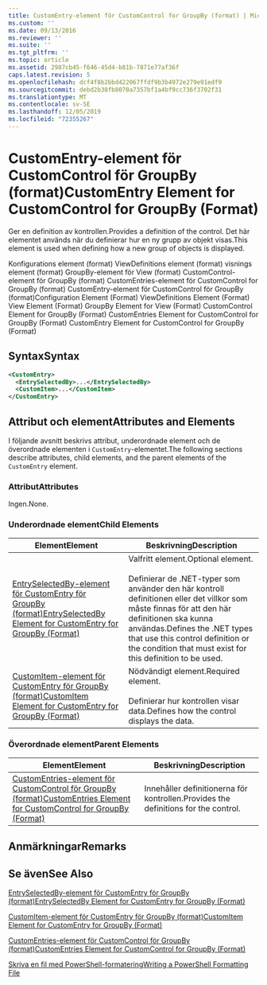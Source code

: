 ```yaml
---
title: CustomEntry-element för CustomControl for GroupBy (format) | Microsoft Docs
ms.custom: ''
ms.date: 09/13/2016
ms.reviewer: ''
ms.suite: ''
ms.tgt_pltfrm: ''
ms.topic: article
ms.assetid: 2987cb45-f646-45d4-b81b-7871e77af36f
caps.latest.revision: 5
ms.openlocfilehash: dcf4f8b2bbd422067ffdf9b3b4972e279e91edf9
ms.sourcegitcommit: debd2b38fb8070a7357bf1a4bf9cc736f3702f31
ms.translationtype: MT
ms.contentlocale: sv-SE
ms.lasthandoff: 12/05/2019
ms.locfileid: "72355267"
---
```

# <a name="customentry-element-for-customcontrol-for-groupby-format"></a><span data-ttu-id="01142-102">CustomEntry-element för CustomControl för GroupBy (format)</span><span class="sxs-lookup"><span data-stu-id="01142-102">CustomEntry Element for CustomControl for GroupBy (Format)</span></span>

<span data-ttu-id="01142-103">Ger en definition av kontrollen.</span><span class="sxs-lookup"><span data-stu-id="01142-103">Provides a definition of the control.</span></span> <span data-ttu-id="01142-104">Det här elementet används när du definierar hur en ny grupp av objekt visas.</span><span class="sxs-lookup"><span data-stu-id="01142-104">This element is used when defining how a new group of objects is displayed.</span></span>

<span data-ttu-id="01142-105">Konfigurations element (format) ViewDefinitions element (format) visnings element (format) GroupBy-element för View (format) CustomControl-element för GroupBy (format) CustomEntries-element för CustomControl for GroupBy (format) CustomEntry-element för CustomControl för GroupBy (format)</span><span class="sxs-lookup"><span data-stu-id="01142-105">Configuration Element (Format) ViewDefinitions Element (Format) View Element (Format) GroupBy Element for View (Format) CustomControl Element for GroupBy (Format) CustomEntries Element for CustomControl for GroupBy (Format) CustomEntry Element for CustomControl for GroupBy (Format)</span></span>

## <a name="syntax"></a><span data-ttu-id="01142-106">Syntax</span><span class="sxs-lookup"><span data-stu-id="01142-106">Syntax</span></span>

```xml
<CustomEntry>
  <EntrySelectedBy>...</EntrySelectedBy>
  <CustomItem>...</CustomItem>
</CustomEntry>
```

## <a name="attributes-and-elements"></a><span data-ttu-id="01142-107">Attribut och element</span><span class="sxs-lookup"><span data-stu-id="01142-107">Attributes and Elements</span></span>

<span data-ttu-id="01142-108">I följande avsnitt beskrivs attribut, underordnade element och de överordnade elementen i `CustomEntry`-elementet.</span><span class="sxs-lookup"><span data-stu-id="01142-108">The following sections describe attributes, child elements, and the parent elements of the `CustomEntry` element.</span></span>

### <a name="attributes"></a><span data-ttu-id="01142-109">Attribut</span><span class="sxs-lookup"><span data-stu-id="01142-109">Attributes</span></span>

<span data-ttu-id="01142-110">Ingen.</span><span class="sxs-lookup"><span data-stu-id="01142-110">None.</span></span>

### <a name="child-elements"></a><span data-ttu-id="01142-111">Underordnade element</span><span class="sxs-lookup"><span data-stu-id="01142-111">Child Elements</span></span>

|<span data-ttu-id="01142-112">Element</span><span class="sxs-lookup"><span data-stu-id="01142-112">Element</span></span>|<span data-ttu-id="01142-113">Beskrivning</span><span class="sxs-lookup"><span data-stu-id="01142-113">Description</span></span>|
|-------------|-----------------|
|[<span data-ttu-id="01142-114">EntrySelectedBy-element för CustomEntry för GroupBy (format)</span><span class="sxs-lookup"><span data-stu-id="01142-114">EntrySelectedBy Element for CustomEntry for GroupBy (Format)</span></span>](./entryselectedby-element-for-customentry-for-groupby-format.md)|<span data-ttu-id="01142-115">Valfritt element.</span><span class="sxs-lookup"><span data-stu-id="01142-115">Optional element.</span></span><br /><br /> <span data-ttu-id="01142-116">Definierar de .NET-typer som använder den här kontroll definitionen eller det villkor som måste finnas för att den här definitionen ska kunna användas.</span><span class="sxs-lookup"><span data-stu-id="01142-116">Defines the .NET types that use this control definition or the condition that must exist for this definition to be used.</span></span>|
|[<span data-ttu-id="01142-117">CustomItem-element för CustomEntry för GroupBy (format)</span><span class="sxs-lookup"><span data-stu-id="01142-117">CustomItem Element for CustomEntry for GroupBy (Format)</span></span>](./customitem-element-for-customentry-for-groupby-format.md)|<span data-ttu-id="01142-118">Nödvändigt element.</span><span class="sxs-lookup"><span data-stu-id="01142-118">Required element.</span></span><br /><br /> <span data-ttu-id="01142-119">Definierar hur kontrollen visar data.</span><span class="sxs-lookup"><span data-stu-id="01142-119">Defines how the control displays the data.</span></span>|

### <a name="parent-elements"></a><span data-ttu-id="01142-120">Överordnade element</span><span class="sxs-lookup"><span data-stu-id="01142-120">Parent Elements</span></span>

|<span data-ttu-id="01142-121">Element</span><span class="sxs-lookup"><span data-stu-id="01142-121">Element</span></span>|<span data-ttu-id="01142-122">Beskrivning</span><span class="sxs-lookup"><span data-stu-id="01142-122">Description</span></span>|
|-------------|-----------------|
|[<span data-ttu-id="01142-123">CustomEntries-element för CustomControl för GroupBy (format)</span><span class="sxs-lookup"><span data-stu-id="01142-123">CustomEntries Element for CustomControl for GroupBy (Format)</span></span>](./customentries-element-for-customcontrol-for-groupby-format.md)|<span data-ttu-id="01142-124">Innehåller definitionerna för kontrollen.</span><span class="sxs-lookup"><span data-stu-id="01142-124">Provides the definitions for the control.</span></span>|

## <a name="remarks"></a><span data-ttu-id="01142-125">Anmärkningar</span><span class="sxs-lookup"><span data-stu-id="01142-125">Remarks</span></span>

## <a name="see-also"></a><span data-ttu-id="01142-126">Se även</span><span class="sxs-lookup"><span data-stu-id="01142-126">See Also</span></span>

[<span data-ttu-id="01142-127">EntrySelectedBy-element för CustomEntry för GroupBy (format)</span><span class="sxs-lookup"><span data-stu-id="01142-127">EntrySelectedBy Element for CustomEntry for GroupBy (Format)</span></span>](./entryselectedby-element-for-customentry-for-groupby-format.md)

[<span data-ttu-id="01142-128">CustomItem-element för CustomEntry för GroupBy (format)</span><span class="sxs-lookup"><span data-stu-id="01142-128">CustomItem Element for CustomEntry for GroupBy (Format)</span></span>](./customitem-element-for-customentry-for-groupby-format.md)

[<span data-ttu-id="01142-129">CustomEntries-element för CustomControl för GroupBy (format)</span><span class="sxs-lookup"><span data-stu-id="01142-129">CustomEntries Element for CustomControl for GroupBy (Format)</span></span>](./customentries-element-for-customcontrol-for-groupby-format.md)

[<span data-ttu-id="01142-130">Skriva en fil med PowerShell-formatering</span><span class="sxs-lookup"><span data-stu-id="01142-130">Writing a PowerShell Formatting File</span></span>](./writing-a-powershell-formatting-file.md)
